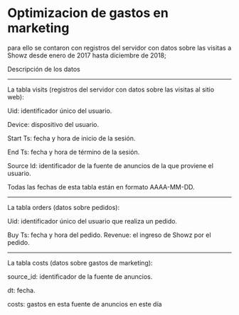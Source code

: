 # Optimizacion de gastos en marketing

para ello se contaron con registros del servidor con datos sobre las visitas a Showz desde enero de 2017 hasta diciembre de 2018;

Descripción de los datos

----------------------

La tabla visits (registros del servidor con datos sobre las visitas al sitio web):

Uid: identificador único del usuario.

Device: dispositivo del usuario.

Start Ts: fecha y hora de inicio de la sesión.

End Ts: fecha y hora de término de la sesión.

Source Id: identificador de la fuente de anuncios de la que proviene el usuario.

Todas las fechas de esta tabla están en formato AAAA-MM-DD.

------------------------

La tabla orders (datos sobre pedidos):

Uid: identificador único del usuario que realiza un pedido.

Buy Ts: fecha y hora del pedido. Revenue: el ingreso de Showz por el pedido.

-----------------------

La tabla costs (datos sobre gastos de marketing):

source_id: identificador de la fuente de anuncios.

dt: fecha.

costs: gastos en esta fuente de anuncios en este día
